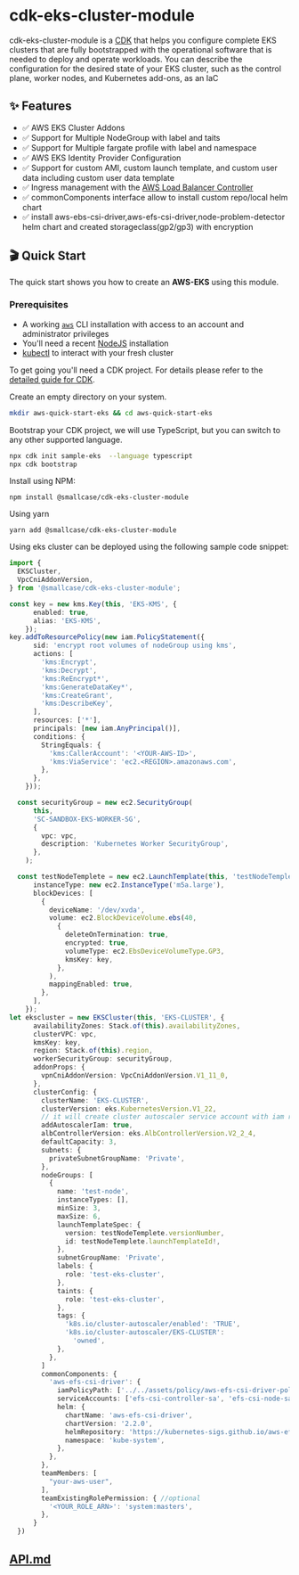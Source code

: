 # cdk-eks-cluster-module
cdk-eks-cluster-module  is a [CDK](<(github.com/aws-cdk/cdk)>) that helps you configure complete EKS clusters that are fully bootstrapped with the operational software that is needed to deploy and operate workloads. You can describe the configuration for the desired state of your EKS cluster, such as the control plane, worker nodes, and Kubernetes add-ons, as an IaC 


## :sparkles: Features

- :white_check_mark: AWS EKS Cluster Addons
- :white_check_mark: Support for Multiple NodeGroup with label and taits
- :white_check_mark: Support for Multiple fargate profile with label and namespace
- :white_check_mark: AWS EKS Identity Provider Configuration
- :white_check_mark: Support for custom AMI, custom launch template, and custom user data including custom user data template
- :white_check_mark: Ingress management with the [AWS Load Balancer Controller](https://github.com/kubernetes-sigs/aws-load-balancer-controller)
- :white_check_mark: commonComponents interface allow to install custom repo/local helm chart
- :white_check_mark: install aws-ebs-csi-driver,aws-efs-csi-driver,node-problem-detector helm chart and created storageclass(gp2/gp3) with encryption

## :clapper: Quick Start

The quick start shows you how to create an **AWS-EKS** using this module.

### Prerequisites

- A working [`aws`](https://aws.amazon.com/cli/) CLI installation with access to an account and administrator privileges
- You'll need a recent [NodeJS](https://nodejs.org) installation
- [kubectl](https://kubernetes.io/docs/tasks/tools/install-kubectl/) to interact with your fresh cluster


To get going you'll need a CDK project. For details please refer to the [detailed guide for CDK](https://docs.aws.amazon.com/cdk/latest/guide/hello_world.html).

Create an empty directory on your system.

```bash
mkdir aws-quick-start-eks && cd aws-quick-start-eks
```

Bootstrap your CDK project, we will use TypeScript, but you can switch to any other supported language.

```bash
npx cdk init sample-eks  --language typescript
npx cdk bootstrap 
```

Install using NPM:
```
npm install @smallcase/cdk-eks-cluster-module
```
Using yarn
```
yarn add @smallcase/cdk-eks-cluster-module
```
Using eks cluster can be deployed using the following sample code snippet:
```typescript
import {
  EKSCluster,
  VpcCniAddonVersion,
} from '@smallcase/cdk-eks-cluster-module';

const key = new kms.Key(this, 'EKS-KMS', {
      enabled: true,
      alias: 'EKS-KMS',
    });
key.addToResourcePolicy(new iam.PolicyStatement({
      sid: 'encrypt root volumes of nodeGroup using kms',
      actions: [
        'kms:Encrypt',
        'kms:Decrypt',
        'kms:ReEncrypt*',
        'kms:GenerateDataKey*',
        'kms:CreateGrant',
        'kms:DescribeKey',
      ],
      resources: ['*'],
      principals: [new iam.AnyPrincipal()],
      conditions: {
        StringEquals: {
          'kms:CallerAccount': '<YOUR-AWS-ID>',
          'kms:ViaService': 'ec2.<REGION>.amazonaws.com',
        },
      },
    }));

  const securityGroup = new ec2.SecurityGroup(
      this,
      'SC-SANDBOX-EKS-WORKER-SG',
      {
        vpc: vpc,
        description: 'Kubernetes Worker SecurityGroup',
      },
    );

  const testNodeTemplete = new ec2.LaunchTemplate(this, 'testNodeTemplete', {
      instanceType: new ec2.InstanceType('m5a.large'),
      blockDevices: [
        {
          deviceName: '/dev/xvda',
          volume: ec2.BlockDeviceVolume.ebs(40,
            {
              deleteOnTermination: true,
              encrypted: true,
              volumeType: ec2.EbsDeviceVolumeType.GP3,
              kmsKey: key,
            },
          ),
          mappingEnabled: true,
        },
      ],
    });
let ekscluster = new EKSCluster(this, 'EKS-CLUSTER', {
      availabilityZones: Stack.of(this).availabilityZones,
      clusterVPC: vpc,
      kmsKey: key,
      region: Stack.of(this).region,
      workerSecurityGroup: securityGroup,
      addonProps: {
        vpnCniAddonVersion: VpcCniAddonVersion.V1_11_0,
      },
      clusterConfig: {
        clusterName: 'EKS-CLUSTER',
        clusterVersion: eks.KubernetesVersion.V1_22,
        // it will create cluster autoscaler service account with iam role
        addAutoscalerIam: true,
        albControllerVersion: eks.AlbControllerVersion.V2_2_4,
        defaultCapacity: 3,
        subnets: {
          privateSubnetGroupName: 'Private',
        },
        nodeGroups: [
          {
            name: 'test-node',
            instanceTypes: [],
            minSize: 3,
            maxSize: 6,
            launchTemplateSpec: {
              version: testNodeTemplete.versionNumber,
              id: testNodeTemplete.launchTemplateId!,
            },
            subnetGroupName: 'Private',
            labels: {
              role: 'test-eks-cluster',
            },
            taints: {
              role: 'test-eks-cluster',
            },
            tags: {
              'k8s.io/cluster-autoscaler/enabled': 'TRUE',
              'k8s.io/cluster-autoscaler/EKS-CLUSTER':
                'owned',
            },
          },
        ]
        commonComponents: {
          'aws-efs-csi-driver': {
            iamPolicyPath: ['../../assets/policy/aws-efs-csi-driver-policy.json'],
            serviceAccounts: ['efs-csi-controller-sa', 'efs-csi-node-sa'],
            helm: {
              chartName: 'aws-efs-csi-driver',
              chartVersion: '2.2.0',
              helmRepository: 'https://kubernetes-sigs.github.io/aws-efs-csi-driver/',
              namespace: 'kube-system',
            },
          },
        },
        teamMembers: [
          "your-aws-user",
        ],
        teamExistingRolePermission: { //optional
          '<YOUR_ROLE_ARN>': 'system:masters',
        },
      }
  })
```

## [API.md](./API.md)